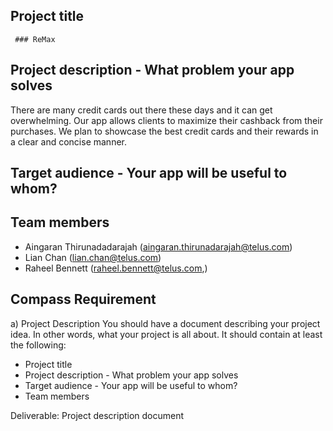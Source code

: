 ## Project title

     ### ReMax

## Project description - What problem your app solves

There are many credit cards out there these days and it can get overwhelming. Our app allows clients to maximize their cashback from their purchases. We plan to showcase the best credit cards and their rewards in a clear and concise manner.

## Target audience - Your app will be useful to whom?

## Team members

- Aingaran Thirunadadarajah (aingaran.thirunadarajah@telus.com)
- Lian Chan (lian.chan@telus.com)
- Raheel Bennett (raheel.bennett@telus.com,)

## Compass Requirement

a) Project Description
You should have a document describing your project idea. In other words, what your project is all about. It should contain at least the following:

- Project title
- Project description - What problem your app solves
- Target audience - Your app will be useful to whom?
- Team members

Deliverable: Project description document
